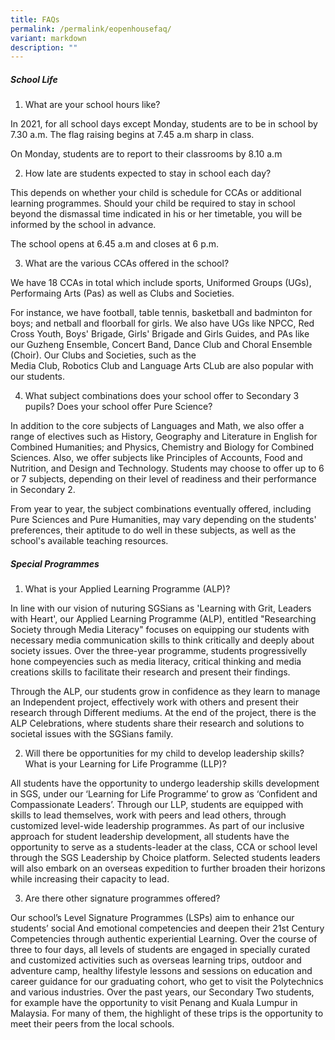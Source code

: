 ```yaml
---
title: FAQs
permalink: /permalink/eopenhousefaq/
variant: markdown
description: ""
---
```

##### School Life

1. What are your school hours like?

In 2021, for all school days except Monday, students are to be in school by 7.30 a.m.
The flag raising begins at 7.45 a.m sharp in class.

On Monday, students are to report to their classrooms by 8.10 a.m


2. How late are students expected to stay in school each day?

This depends on whether your child is schedule for CCAs or additional learning 
programmes. Should your child be required to stay in school beyond the dismassal
time indicated in his or her timetable, you will be informed by the school in advance.

The school opens at 6.45 a.m and closes at 6 p.m.

3. What are the various CCAs offered in the school?

We have 18 CCAs in total which include sports, Uniformed Groups (UGs), Performaing
Arts (Pas) as well as Clubs and Societies.

For instance, we have football, table tennis, basketball and badminton for boys; and
netball and floorball for girls. We also have UGs like NPCC, Red Cross Youth, Boys'
Brigade, Girls' Brigade and Girls Guides, and PAs like our Guzheng Ensemble, Concert
Band, Dance Club and Choral Ensemble (Choir). Our Clubs and Societies, such as the  
Media Club, Robotics Club and Language Arts CLub are also popular with our students.

4. What subject combinations does your school offer to Secondary 3 pupils? Does your 
school offer Pure Science? 

In addition to the core subjects of Languages and Math, we also offer a range of
electives such as History, Geography and Literature in English for Combined
Humanities; and Physics, Chemistry and Biology for Combined Sciences. Also, we offer
subjects like Principles of Accounts, Food and Nutrition, and Design and Technology.
Students may choose to offer up to 6 or 7 subjects, depending on their level of
readiness and their performance in Secondary 2.

From year to year, the subject combinations eventually offered, including Pure 
Sciences and Pure Humanities, may vary depending on the students' preferences, their 
aptitude to do well in these subjects, as well as the school's available teaching
resources.

##### Special Programmes
1. What is your Applied Learning Programme (ALP)?

In line with our vision of nuturing SGSians as 'Learning with Grit, Leaders with Heart',
our Applied Learning Programme (ALP), entitled "Researching Society through Media Literacy"
focuses on equipping our students with necessary media communication
skills to think critically and deeply about society issues. Over the three-year
programme, students progressivelly hone compeyencies such as media literacy, critical
thinking and media creations skills to facilitate their research and present their findings.

Through the ALP, our students grow in confidence as they learn to manage an
Independent project, effectively work with others and present their research through
Different mediums. At the end of the project, there is the ALP Celebrations, where students share their research and solutions to societal issues with the SGSians family.

2. Will there be opportunities for my child to develop leadership skills? What is your Learning for Life Programme (LLP)?

All students have the opportunity to undergo leadership skills development in SGS, under our ‘Learning for Life Programme’ to grow as ‘Confident and Compassionate Leaders’. Through our LLP, students are equipped with skills to lead themselves, work with peers and lead others, through customized level-wide leadership programmes. As part of our inclusive approach for student leadership development, all students have the opportunity to serve as a students-leader at the class, CCA or school level through the SGS Leadership by Choice platform. Selected students leaders will also embark on an overseas expedition to further broaden their horizons while increasing their capacity to lead.

3. Are there other signature programmes offered?

Our school’s Level Signature Programmes (LSPs) aim to enhance our students’ social
And emotional competencies and deepen their 21st Century Competencies through authentic experiential Learning. Over the course of three to four days, all levels of students are engaged in specially curated and customized activities such as overseas learning trips, outdoor and adventure camp, healthy lifestyle lessons and sessions on education and career guidance for our graduating cohort, who get to visit the Polytechnics and various industries. Over the past years, our Secondary Two students, for example have the opportunity to visit Penang and Kuala Lumpur in Malaysia. For many of them, the highlight of these trips is the opportunity to meet their peers from the local schools.